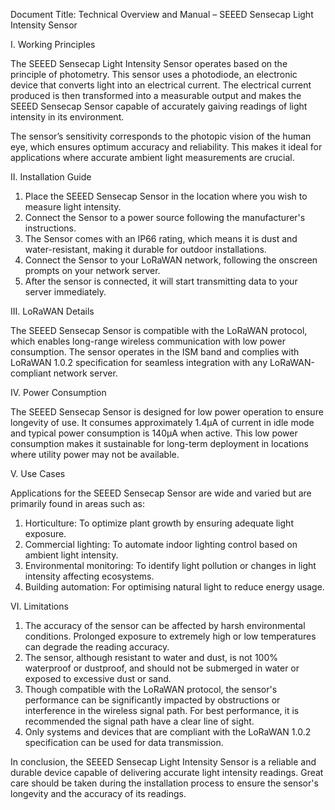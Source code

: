 Document Title: Technical Overview and Manual – SEEED Sensecap Light Intensity Sensor

I. Working Principles 

The SEEED Sensecap Light Intensity Sensor operates based on the principle of photometry. This sensor uses a photodiode, an electronic device that converts light into an electrical current. The electrical current produced is then transformed into a measurable output and makes the SEEED Sensecap Sensor capable of accurately gaiving readings of light intensity in its environment.

The sensor’s sensitivity corresponds to the photopic vision of the human eye, which ensures optimum accuracy and reliability. This makes it ideal for applications where accurate ambient light measurements are crucial.

II. Installation Guide

1. Place the SEEED Sensecap Sensor in the location where you wish to measure light intensity.
2. Connect the Sensor to a power source following the manufacturer's instructions.
3. The Sensor comes with an IP66 rating, which means it is dust and water-resistant, making it durable for outdoor installations.
4. Connect the Sensor to your LoRaWAN network, following the onscreen prompts on your network server.
5. After the sensor is connected, it will start transmitting data to your server immediately.

III. LoRaWAN Details

The SEEED Sensecap Sensor is compatible with the LoRaWAN protocol, which enables long-range wireless communication with low power consumption. The sensor operates in the ISM band and complies with LoRaWAN 1.0.2 specification for seamless integration with any LoRaWAN-compliant network server.

IV. Power Consumption

The SEEED Sensecap Sensor is designed for low power operation to ensure longevity of use. It consumes approximately 1.4μA of current in idle mode and typical power consumption is 140μA when active. This low power consumption makes it sustainable for long-term deployment in locations where utility power may not be available.

V. Use Cases

Applications for the SEEED Sensecap Sensor are wide and varied but are primarily found in areas such as:

1. Horticulture: To optimize plant growth by ensuring adequate light exposure.
2. Commercial lighting: To automate indoor lighting control based on ambient light intensity.
3. Environmental monitoring: To identify light pollution or changes in light intensity affecting ecosystems.
4. Building automation: For optimising natural light to reduce energy usage.

VI. Limitations

1. The accuracy of the sensor can be affected by harsh environmental conditions. Prolonged exposure to extremely high or low temperatures can degrade the reading accuracy.
2. The sensor, although resistant to water and dust, is not 100% waterproof or dustproof, and should not be submerged in water or exposed to excessive dust or sand.
3. Though compatible with the LoRaWAN protocol, the sensor's performance can be significantly impacted by obstructions or interference in the wireless signal path. For best performance, it is recommended the signal path have a clear line of sight.
4. Only systems and devices that are compliant with the LoRaWAN 1.0.2 specification can be used for data transmission.

In conclusion, the SEEED Sensecap Light Intensity Sensor is a reliable and durable device capable of delivering accurate light intensity readings. Great care should be taken during the installation process to ensure the sensor's longevity and the accuracy of its readings.